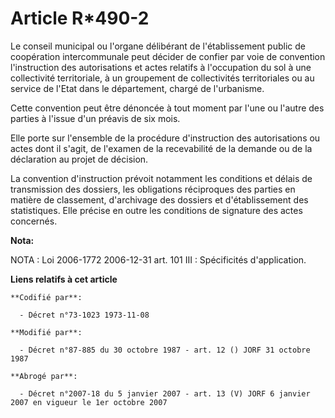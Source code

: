 # Article R*490-2

Le conseil municipal ou l'organe délibérant de l'établissement public de coopération intercommunale peut décider de confier
par voie de convention l'instruction des autorisations et actes relatifs à l'occupation du sol à une collectivité
territoriale, à un groupement de collectivités territoriales ou au service de l'Etat dans le département, chargé de
l'urbanisme.

Cette convention peut être dénoncée à tout moment par l'une ou l'autre des parties à l'issue d'un préavis de six mois.

Elle porte sur l'ensemble de la procédure d'instruction des autorisations ou actes dont il s'agit, de l'examen de la
recevabilité de la demande ou de la déclaration au projet de décision.

La convention d'instruction prévoit notamment les conditions et délais de transmission des dossiers, les obligations
réciproques des parties en matière de classement, d'archivage des dossiers et d'établissement des statistiques. Elle précise
en outre les conditions de signature des actes concernés.

**Nota:**

NOTA : Loi 2006-1772 2006-12-31 art. 101 III : Spécificités d'application.

**Liens relatifs à cet article**

	**Codifié par**:

	  - Décret n°73-1023 1973-11-08

	**Modifié par**:

	  - Décret n°87-885 du 30 octobre 1987 - art. 12 () JORF 31 octobre 1987

	**Abrogé par**:

	  - Décret n°2007-18 du 5 janvier 2007 - art. 13 (V) JORF 6 janvier 2007 en vigueur le 1er octobre 2007
